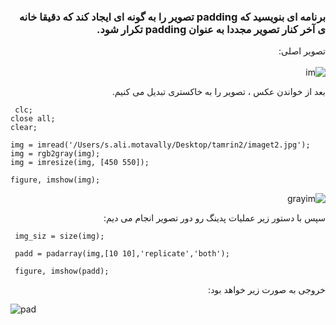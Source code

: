 <div dir="rtl">
  
### برنامه ای بنویسید که padding تصویر را به گونه ای ایجاد کند که دقیقا خانه ی آخر کنار تصویر مجددا به عنوان padding تکرار شود.
  تصویر اصلی: 
  </br>
   </br>
    ![im](https://github.com/semnan-university-ai/image-processing-class-002/blob/main/exercises/alimotavally/tamrin2/imaget2.jpg)
  </br>
  
  بعد از خواندن عکس ،  تصویر را به خاکستری تبدیل می کنیم.
  <div dir="ltr">
  
 ```
  clc;
close all;
clear;

img = imread('/Users/s.ali.motavally/Desktop/tamrin2/imaget2.jpg');
img = rgb2gray(img);
img = imresize(img, [450 550]);

figure, imshow(img);

  ```
  </div> 

![grayim](https://github.com/semnan-university-ai/image-processing-class-002/blob/main/exercises/alimotavally/tamrin2/grayim.png)
</br>
  

 سپس با دستور زیر عملیات پدینگ رو دور تصویر انجام می دیم:
  <div dir="ltr">
  
   ```
    img_siz = size(img);

    padd = padarray(img,[10 10],'replicate','both');

    figure, imshow(padd);
  ```
</div> 
 خروجی به صورت زیر خواهد بود:
 <div dir="ltr">  
  
![pad](https://github.com/semnan-university-ai/image-processing-class-002/blob/main/exercises/alimotavally/tamrin2/paddim.png)
</div> 
 
</div>
